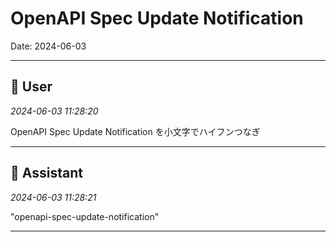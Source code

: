 # OpenAPI Spec Update Notification

Date: 2024-06-03

---

## 👤 User
*2024-06-03 11:28:20*

OpenAPI Spec Update Notification を小文字でハイフンつなぎ

---

## 🤖 Assistant
*2024-06-03 11:28:21*

"openapi-spec-update-notification"

---
